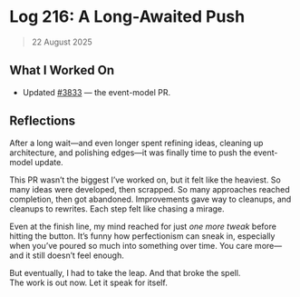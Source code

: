 # Log 216: A Long-Awaited Push

> 22 August 2025

## What I Worked On

- Updated [#3833] — the event-model PR.

[#3833]:
  https://github.com/lightningdevkit/rust-lightning/pull/3833#issuecomment-3215204883

## Reflections

After a long wait—and even longer spent refining ideas, cleaning up
architecture, and polishing edges—it was finally time to push the event-model
update.

This PR wasn’t the biggest I’ve worked on, but it felt like the heaviest. So
many ideas were developed, then scrapped. So many approaches reached completion,
then got abandoned. Improvements gave way to cleanups, and cleanups to rewrites.
Each step felt like chasing a mirage.

Even at the finish line, my mind reached for just _one more tweak_ before
hitting the button. It’s funny how perfectionism can sneak in, especially when
you’ve poured so much into something over time. You care more—and it still
doesn’t feel enough.

But eventually, I had to take the leap. And that broke the spell.  
The work is out now. Let it speak for itself.
